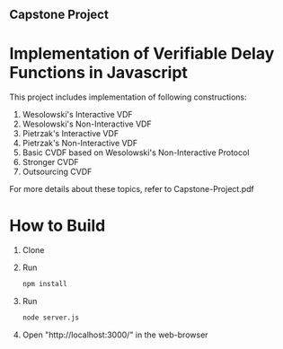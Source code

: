 ## Capstone Project
# Implementation of Verifiable Delay Functions in Javascript

This project includes implementation of following constructions:
1. Wesolowski's Interactive VDF
2. Wesolowski's Non-Interactive VDF
3. Pietrzak's Interactive VDF
4. Pietrzak's Non-Interactive VDF
5. Basic CVDF based on Wesolowski's Non-Interactive Protocol
6. Stronger CVDF
7. Outsourcing CVDF

For more details about these topics, refer to Capstone-Project.pdf

# How to Build

1. Clone

2. Run

    ```sh
    npm install
    ```

3. Run

    ```sh
    node server.js
    ```
4. Open "http://localhost:3000/" in the web-browser
